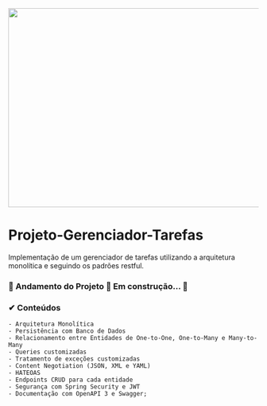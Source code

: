 <img src="https://www.sabesim.com.br/wp-content/uploads/2020/05/agenda-online-compartilhada-750x410.png" width="1100px" height="400px">
   
# Projeto-Gerenciador-Tarefas
  Implementação de um gerenciador de tarefas utilizando a arquitetura monolítica e seguindo os padrões restful.

### 🚧  Andamento do Projeto 🚀 Em construção...  🚧

### ✔ Conteúdos
    - Arquitetura Monolítica
    - Persistência com Banco de Dados
    - Relacionamento entre Entidades de One-to-One, One-to-Many e Many-to-Many
    - Queries customizadas
    - Tratamento de exceções customizadas
    - Content Negotiation (JSON, XML e YAML)
    - HATEOAS
    - Endpoints CRUD para cada entidade
    - Segurança com Spring Security e JWT
    - Documentação com OpenAPI 3 e Swagger;



